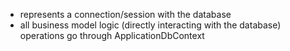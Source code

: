 - represents a connection/session with the database
- all business model logic (directly interacting with the database) operations go through ApplicationDbContext 